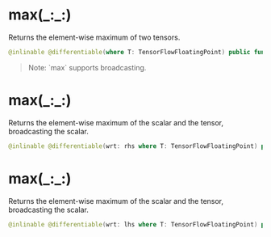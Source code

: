 # max(\_:\_:)

Returns the element-wise maximum of two tensors.

``` swift
@inlinable @differentiable(where T: TensorFlowFloatingPoint) public func max<T>(_ lhs: Tensor<T>, _ rhs: Tensor<T>) -> Tensor<T> where T: Numeric & Comparable
```

> Note: \`max\` supports broadcasting.

# max(\_:\_:)

Returns the element-wise maximum of the scalar and the tensor, broadcasting the scalar.

``` swift
@inlinable @differentiable(wrt: rhs where T: TensorFlowFloatingPoint) public func max<T>(_ lhs: T, _ rhs: Tensor<T>) -> Tensor<T> where T: Numeric & Comparable
```

# max(\_:\_:)

Returns the element-wise maximum of the scalar and the tensor, broadcasting the scalar.

``` swift
@inlinable @differentiable(wrt: lhs where T: TensorFlowFloatingPoint) public func max<T>(_ lhs: Tensor<T>, _ rhs: T) -> Tensor<T> where T: Numeric & Comparable
```
